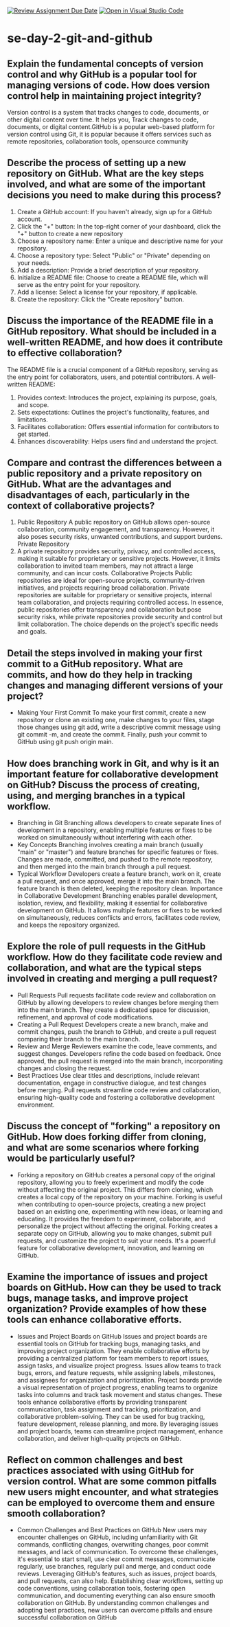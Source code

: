 [![Review Assignment Due Date](https://classroom.github.com/assets/deadline-readme-button-22041afd0340ce965d47ae6ef1cefeee28c7c493a6346c4f15d667ab976d596c.svg)](https://classroom.github.com/a/8wgCKhpZ)
[![Open in Visual Studio Code](https://classroom.github.com/assets/open-in-vscode-2e0aaae1b6195c2367325f4f02e2d04e9abb55f0b24a779b69b11b9e10269abc.svg)](https://classroom.github.com/online_ide?assignment_repo_id=15694247&assignment_repo_type=AssignmentRepo)
# se-day-2-git-and-github
## Explain the fundamental concepts of version control and why GitHub is a popular tool for managing versions of code. How does version control help in maintaining project integrity?
Version control is a system that tracks changes to code, documents, or other digital content over time. It helps you, Track changes to code, documents, or digital content.GitHub is a popular web-based platform for version control using Git, it is popular because it offers services such as remote repositories, collaboration tools, opensource community

## Describe the process of setting up a new repository on GitHub. What are the key steps involved, and what are some of the important decisions you need to make during this process?
1. Create a GitHub account: If you haven't already, sign up for a GitHub account.
2. Click the "+" button: In the top-right corner of your dashboard, click the "+" button to create a new repository
3. Choose a repository name: Enter a unique and descriptive name for your repository.
4. Choose a repository type: Select "Public" or "Private" depending on your needs.
5. Add a description: Provide a brief description of your repository.
6. Initialize a README file: Choose to create a README file, which will serve as the entry point for your repository.
7. Add a license: Select a license for your repository, if applicable.
8. Create the repository: Click the "Create repository" button.


## Discuss the importance of the README file in a GitHub repository. What should be included in a well-written README, and how does it contribute to effective collaboration?
The README file is a crucial component of a GitHub repository, serving as the entry point for collaborators, users, and potential contributors. A well-written README:
1. Provides context: Introduces the project, explaining its purpose, goals, and scope.
2. Sets expectations: Outlines the project's functionality, features, and limitations.
3. Facilitates collaboration: Offers essential information for contributors to get started.
4. Enhances discoverability: Helps users find and understand the project.

## Compare and contrast the differences between a public repository and a private repository on GitHub. What are the advantages and disadvantages of each, particularly in the context of collaborative projects?
1. Public Repository
A public repository on GitHub allows open-source collaboration, community engagement, and transparency. However, it also poses security risks, unwanted contributions, and support burdens.
Private Repository
2. A private repository provides security, privacy, and controlled access, making it suitable for proprietary or sensitive projects. However, it limits collaboration to invited team members, may not attract a large community, and can incur costs.
Collaborative Projects
Public repositories are ideal for open-source projects, community-driven initiatives, and projects requiring broad collaboration. Private repositories are suitable for proprietary or sensitive projects, internal team collaboration, and projects requiring controlled access.
In essence, public repositories offer transparency and collaboration but pose security risks, while private repositories provide security and control but limit collaboration. The choice depends on the project's specific needs and goals.

## Detail the steps involved in making your first commit to a GitHub repository. What are commits, and how do they help in tracking changes and managing different versions of your project?
- Making Your First Commit
To make your first commit, create a new repository or clone an existing one, make changes to your files, stage those changes using git add, write a descriptive commit message using git commit -m, and create the commit. Finally, push your commit to GitHub using git push origin main.

## How does branching work in Git, and why is it an important feature for collaborative development on GitHub? Discuss the process of creating, using, and merging branches in a typical workflow.
- Branching in Git
Branching allows developers to create separate lines of development in a repository, enabling multiple features or fixes to be worked on simultaneously without interfering with each other.
- Key Concepts
Branching involves creating a main branch (usually "main" or "master") and feature branches for specific features or fixes. Changes are made, committed, and pushed to the remote repository, and then merged into the main branch through a pull request.
- Typical Workflow
Developers create a feature branch, work on it, create a pull request, and once approved, merge it into the main branch. The feature branch is then deleted, keeping the repository clean.
Importance in Collaborative Development
Branching enables parallel development, isolation, review, and flexibility, making it essential for collaborative development on GitHub. It allows multiple features or fixes to be worked on simultaneously, reduces conflicts and errors, facilitates code review, and keeps the repository organized.


## Explore the role of pull requests in the GitHub workflow. How do they facilitate code review and collaboration, and what are the typical steps involved in creating and merging a pull request?
- Pull Requests
Pull requests facilitate code review and collaboration on GitHub by allowing developers to review changes before merging them into the main branch. They create a dedicated space for discussion, refinement, and approval of code modifications.
- Creating a Pull Request
Developers create a new branch, make and commit changes, push the branch to GitHub, and create a pull request comparing their branch to the main branch.
- Review and Merge
Reviewers examine the code, leave comments, and suggest changes. Developers refine the code based on feedback. Once approved, the pull request is merged into the main branch, incorporating changes and closing the request.
- Best Practices
Use clear titles and descriptions, include relevant documentation, engage in constructive dialogue, and test changes before merging. Pull requests streamline code review and collaboration, ensuring high-quality code and fostering a collaborative development environment.

## Discuss the concept of "forking" a repository on GitHub. How does forking differ from cloning, and what are some scenarios where forking would be particularly useful?
- Forking a repository on GitHub creates a personal copy of the original repository, allowing you to freely experiment and modify the code without affecting the original project. This differs from cloning, which creates a local copy of the repository on your machine.
Forking is useful when contributing to open-source projects, creating a new project based on an existing one, experimenting with new ideas, or learning and educating. It provides the freedom to experiment, collaborate, and personalize the project without affecting the original.
Forking creates a separate copy on GitHub, allowing you to make changes, submit pull requests, and customize the project to suit your needs. It's a powerful feature for collaborative development, innovation, and learning on GitHub.

## Examine the importance of issues and project boards on GitHub. How can they be used to track bugs, manage tasks, and improve project organization? Provide examples of how these tools can enhance collaborative efforts.
- Issues and Project Boards on GitHub
Issues and project boards are essential tools on GitHub for tracking bugs, managing tasks, and improving project organization. They enable collaborative efforts by providing a centralized platform for team members to report issues, assign tasks, and visualize project progress.
Issues allow teams to track bugs, errors, and feature requests, while assigning labels, milestones, and assignees for organization and prioritization. Project boards provide a visual representation of project progress, enabling teams to organize tasks into columns and track task movement and status changes.
These tools enhance collaborative efforts by providing transparent communication, task assignment and tracking, prioritization, and collaborative problem-solving. They can be used for bug tracking, feature development, release planning, and more.
By leveraging issues and project boards, teams can streamline project management, enhance collaboration, and deliver high-quality projects on GitHub.

## Reflect on common challenges and best practices associated with using GitHub for version control. What are some common pitfalls new users might encounter, and what strategies can be employed to overcome them and ensure smooth collaboration?

- Common Challenges and Best Practices on GitHub
New users may encounter challenges on GitHub, including unfamiliarity with Git commands, conflicting changes, overwriting changes, poor commit messages, and lack of communication.
To overcome these challenges, it's essential to start small, use clear commit messages, communicate regularly, use branches, regularly pull and merge, and conduct code reviews. Leveraging GitHub's features, such as issues, project boards, and pull requests, can also help.
Establishing clear workflows, setting up code conventions, using collaboration tools, fostering open communication, and documenting everything can also ensure smooth collaboration on GitHub.
By understanding common challenges and adopting best practices, new users can overcome pitfalls and ensure successful collaboration on GitHub
